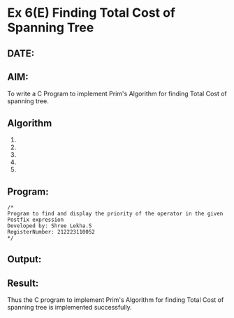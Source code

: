 # Ex 6(E) Finding Total Cost of Spanning Tree
## DATE:
## AIM:
To write a C Program to implement Prim's Algorithm for finding Total Cost of spanning tree.
## Algorithm
1. 
2. 
3. 
4.  
5.   

## Program:
```
/*
Program to find and display the priority of the operator in the given Postfix expression
Developed by: Shree Lekha.S
RegisterNumber: 212223110052  
*/
```

## Output:



## Result:
Thus the C program to implement Prim's Algorithm for finding Total Cost of spanning tree is implemented successfully.
